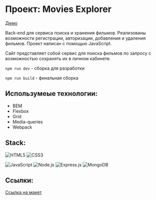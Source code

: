 # Проект: Movies Explorer 

[Демо](http://polyana.movies-explorer.nomoredomains.work/)

Back-end для сервиса поиска и хранения фильмов. Реализованы возможности регистрации, авторизации, добавления и удаления фильмов. Проект написан с помощью JavaScript.

Сайт представляет собой сервис для поиска фильмов по запросу с возможностью сохранять их в личном кабинете.

``npm run dev`` - сборка для разработки

``npm run build`` - финальная сборка

## Использумеые технологии:

* BEM
* Flexbox
* Grid
* Media-queries
* Webpack

## Stack:

![HTML5](https://img.shields.io/badge/HTML5-E34F26?style=for-the-badge&logo=html5&logoColor=white) 
![CSS3](https://img.shields.io/badge/CSS3-1572B6?style=for-the-badge&logo=css3&logoColor=white)

![JavaScript](https://img.shields.io/badge/JavaScript-323330?style=for-the-badge&logo=javascript&logoColor=F7DF1E)
![Node.js](https://img.shields.io/badge/Node.js-43853D?style=for-the-badge&logo=node.js&logoColor=white)
![Express.js](https://img.shields.io/badge/Express.js-404D59?style=for-the-badge)
![MongoDB](https://img.shields.io/badge/MongoDB-4EA94B?style=for-the-badge&logo=mongodb&logoColor=white)

## Ссылки:

[Ссылка на макет](https://disk.yandex.ru/d/G8xiequRIbe6Hg)
